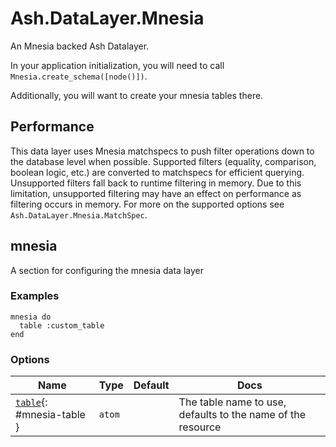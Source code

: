 <!--
This file was generated by Spark. Do not edit it by hand.
-->
# Ash.DataLayer.Mnesia

An Mnesia backed Ash Datalayer.

In your application initialization, you will need to call `Mnesia.create_schema([node()])`.

Additionally, you will want to create your mnesia tables there.

## Performance

This data layer uses Mnesia matchspecs to push filter operations down to the database
level when possible. Supported filters (equality, comparison, boolean logic, etc.) are
converted to matchspecs for efficient querying. Unsupported filters fall back to
runtime filtering in memory. Due to this limitation, unsupported filtering may
have an effect on performance as filtering occurs in memory. For more on the
supported options see `Ash.DataLayer.Mnesia.MatchSpec`.


## mnesia
A section for configuring the mnesia data layer




### Examples
```
mnesia do
  table :custom_table
end

```




### Options

| Name | Type | Default | Docs |
|------|------|---------|------|
| [`table`](#mnesia-table){: #mnesia-table } | `atom` |  | The table name to use, defaults to the name of the resource |







<style type="text/css">.spark-required::after { content: "*"; color: red !important; }</style>
